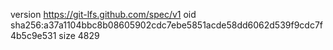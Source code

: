 version https://git-lfs.github.com/spec/v1
oid sha256:a37a1104bbc8b08605902cdc7ebe5851acde58dd6062d539f9cdc7f4b5c9e531
size 4829
